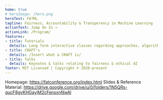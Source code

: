 ```yaml
---
home: true
# heroImage: /hero.png
heroText: FATML
tagline: Fairness, Accountability & Transperency in Machine Learning
actionText: Jump On In →
actionLink: /Program/
features:
- title: Tutorials
  details: Long form interactive classes regarding approaches, algorithms & packages to identify or measure fairness
- title: CRAFT's
  details: /Insert what a CRAFT is/
- title: Talks
  details: Keynotes & talks relating to fairness & ethical AI
footer: MIT Licensed | Copyright © 2020-present 
---
```



Homepage: https://fatconference.org/index.html
Slides & Reference Material: https://drive.google.com/drive/u/0/folders/1N5QRs-gucF8gyKHGayjM2cFensxnNwAl